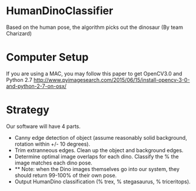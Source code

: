 # HumanDinoClassifier
Based on the human pose, the algorithm picks out the dinosaur (By team Charizard)

# Computer Setup
If you are using a MAC, you may follow this paper to get OpenCV3.0 and Python 2.7
<http://www.pyimagesearch.com/2015/06/15/install-opencv-3-0-and-python-2-7-on-osx/>

# Strategy
Our software will have 4 parts.
- Canny edge detection of object (assume reasonably solid background, rotation within +/- 10 degrees).
- Trim extranneous edges. Clean up the object and background edges.
- Determine optimal image overlaps for each dino. Classify the % the image matches each dino pose.
- ** Note: when the Dino images themselves go into our system, they should return 99-100% of their own pose.
- Output HumanDino classification (% trex, % stegasaurus, % triceritops).
